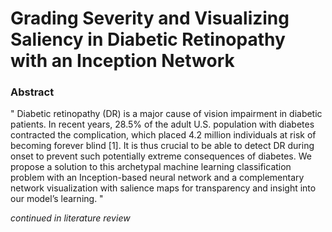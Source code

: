 # Grading Severity and Visualizing Saliency in Diabetic Retinopathy with an Inception Network

### Abstract

" Diabetic retinopathy (DR) is a major cause of vision impairment in diabetic patients. In recent years, 28.5% of the adult U.S. population with diabetes contracted the complication, which placed 4.2 million individuals at risk of becoming forever blind [1]. It is thus crucial to be able to detect DR during onset to prevent such potentially extreme consequences of diabetes. We propose a solution to this archetypal machine learning classification problem with an   Inception-based neural network and a complementary network visualization with salience maps for transparency and insight into our model’s learning. "

*continued in literature review*
